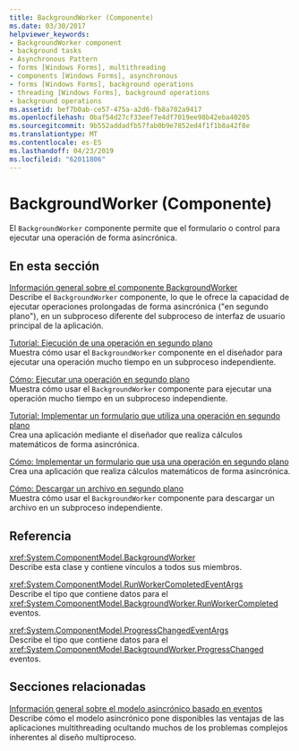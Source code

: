 ```yaml
---
title: BackgroundWorker (Componente)
ms.date: 03/30/2017
helpviewer_keywords:
- BackgroundWorker component
- background tasks
- Asynchronous Pattern
- forms [Windows Forms], multithreading
- components [Windows Forms], asynchronous
- forms [Windows Forms], background operations
- threading [Windows Forms], background operations
- background operations
ms.assetid: bef7b0ab-ce57-475a-a2d6-fb8a702a9417
ms.openlocfilehash: 0baf54d27cf33eef7e4df7019ee98b42eba40205
ms.sourcegitcommit: 9b552addadfb57fab0b9e7852ed4f1f1b8a42f8e
ms.translationtype: MT
ms.contentlocale: es-ES
ms.lasthandoff: 04/23/2019
ms.locfileid: "62011806"
---
```

# <a name="backgroundworker-component"></a>BackgroundWorker (Componente)
El `BackgroundWorker` componente permite que el formulario o control para ejecutar una operación de forma asincrónica.  
  
## <a name="in-this-section"></a>En esta sección  
 [Información general sobre el componente BackgroundWorker](backgroundworker-component-overview.md)  
 Describe el `BackgroundWorker` componente, lo que le ofrece la capacidad de ejecutar operaciones prolongadas de forma asincrónica ("en segundo plano"), en un subproceso diferente del subproceso de interfaz de usuario principal de la aplicación.  
  
 [Tutorial: Ejecución de una operación en segundo plano](walkthrough-running-an-operation-in-the-background.md)  
 Muestra cómo usar el `BackgroundWorker` componente en el diseñador para ejecutar una operación mucho tiempo en un subproceso independiente.  
  
 [Cómo: Ejecutar una operación en segundo plano](how-to-run-an-operation-in-the-background.md)  
 Muestra cómo usar el `BackgroundWorker` componente para ejecutar una operación mucho tiempo en un subproceso independiente.  
  
 [Tutorial: Implementar un formulario que utiliza una operación en segundo plano](walkthrough-implementing-a-form-that-uses-a-background-operation.md)  
 Crea una aplicación mediante el diseñador que realiza cálculos matemáticos de forma asincrónica.  
  
 [Cómo: Implementar un formulario que usa una operación en segundo plano](how-to-implement-a-form-that-uses-a-background-operation.md)  
 Crea una aplicación que realiza cálculos matemáticos de forma asincrónica.  
  
 [Cómo: Descargar un archivo en segundo plano](how-to-download-a-file-in-the-background.md)  
 Muestra cómo usar el `BackgroundWorker` componente para descargar un archivo en un subproceso independiente.  
  
## <a name="reference"></a>Referencia  
 <xref:System.ComponentModel.BackgroundWorker>  
 Describe esta clase y contiene vínculos a todos sus miembros.  
  
 <xref:System.ComponentModel.RunWorkerCompletedEventArgs>  
 Describe el tipo que contiene datos para el <xref:System.ComponentModel.BackgroundWorker.RunWorkerCompleted> eventos.  
  
 <xref:System.ComponentModel.ProgressChangedEventArgs>  
 Describe el tipo que contiene datos para el <xref:System.ComponentModel.BackgroundWorker.ProgressChanged> eventos.  
  
## <a name="related-sections"></a>Secciones relacionadas  
 [Información general sobre el modelo asincrónico basado en eventos](../../../standard/asynchronous-programming-patterns/event-based-asynchronous-pattern-overview.md)  
 Describe cómo el modelo asincrónico pone disponibles las ventajas de las aplicaciones multithreading ocultando muchos de los problemas complejos inherentes al diseño multiproceso.
